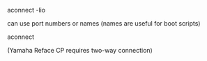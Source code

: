 aconnect -lio

can use port numbers or names (names are useful for boot scripts)

aconnect <sender> <receiver>

(Yamaha Reface CP requires two-way connection)

